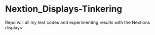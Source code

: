 # Nextion_Displays-Tinkering
Repo will all my test codes and experimenting results with the Nextions displays
